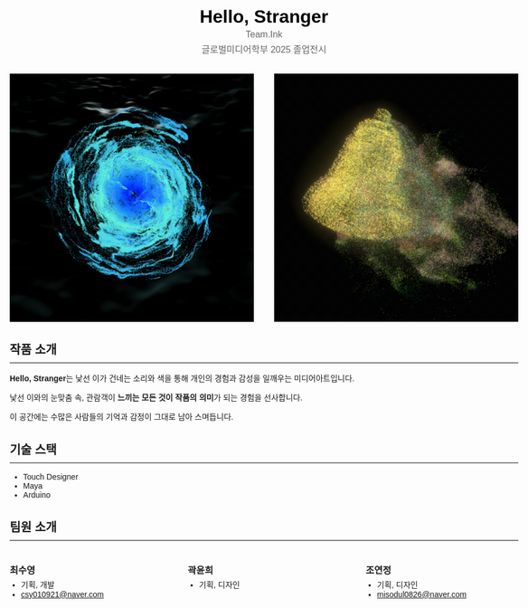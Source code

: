 <!DOCTYPE html>
<html lang="ko">
<head>
  <meta charset="UTF-8" />
  <meta name="viewport" content="width=device-width, initial-scale=1.0" />
  <title>Hello, Stranger</title>
  <style>
    body {
      max-width: 900px;
      margin: 0 auto;
      padding: 1rem;
      font-family: sans-serif;
      text-align: left;
    }
    header {
      margin-bottom: 2rem;
    }
    header h1 {
      margin: 0;
      font-size: 2rem;
      color: #000; /* 파란색 링크로 보이지 않도록 */
    }
    header .subtitle {
      margin: 0.25rem 0 0;
      color: #666;
      font-size: 1rem;
    }
    .image-row {
      display: flex;
      justify-content: space-between;
      gap: 1rem;
      margin-bottom: 2rem;
    }
    .image-row img {
      width: 48%;
      height: auto;
      display: block;
    }
    section + section {
      margin-top: 2rem;
    }
    section h2 {
      margin-bottom: 0.5rem;
    }
    hr {
      border: none;
      border-top: 2px solid #eee;
      margin: 0.5rem 0 1rem;
    }
    .team-list {
      display: flex;
      justify-content: space-between;
      gap: 1rem;
      margin-top: 1rem;
    }
    .team-member {
      width: 30%;
    }
    .team-member h3 {
      margin-bottom: 0.25rem;
    }
    .team-member ul {
      list-style: disc;
      padding-left: 1.25rem;
      margin: 0;
    }
  </style>
</head>
<body>
  <header>
    <h1>Hello, Stranger</h1>
    <p class="subtitle">Team.Ink</p>
    <p class="subtitle">글로벌미디어학부 2025 졸업전시</p>
  </header>

  <div class="image-row">
    <img src="images/wave01.png" alt="wave 001">
    <img src="images/bell01.jpg" alt="bell 001">
  </div>

  <section>
    <h2>작품 소개</h2>
    <hr />
    <p><strong>Hello, Stranger</strong>는 낯선 이가 건네는 소리와 색을 통해 개인의 경험과 감성을 일깨우는 미디어아트입니다.</p>
    <p>낯선 이와의 눈맞춤 속, 관람객이 <strong>느끼는 모든 것이 작품의 의미</strong>가 되는 경험을 선사합니다.</p>
    <p>이 공간에는 수많은 사람들의 기억과 감정이 그대로 남아 스며듭니다.</p>
  </section>

  <section>
    <h2>기술 스택</h2>
    <hr />
    <ul>
      <li>Touch Designer</li>
      <li>Maya</li>
      <li>Arduino</li>
    </ul>
  </section>

  <section>
    <h2>팀원 소개</h2>
    <hr />
    <div class="team-list">
      <div class="team-member">
        <h3>최수영</h3>
        <ul>
          <li>기획, 개발</li>
          <li><a href="mailto:csy010921@naver.com">csy010921@naver.com</a></li>
        </ul>
      </div>
      <div class="team-member">
        <h3>곽윤희</h3>
        <ul>
          <li>기획, 디자인</li>
        </ul>
      </div>
      <div class="team-member">
        <h3>조연정</h3>
        <ul>
          <li>기획, 디자인</li>
          <li><a href="mailto:misodul0826@naver.com">misodul0826@naver.com</a></li>
        </ul>
      </div>
    </div>
  </section>
</body>
</html>
